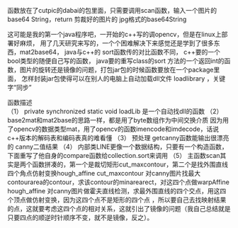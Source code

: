 函数放在了cutpic的dabai的包里面，只需要调用scan函数，输入一个图片的base64 String，return
剪裁好的图片的 jpg格式的base64String   

这可能是我的第一个java程序吧，一开始的c++写的调opencv，但是在linux上部署好麻烦，
用了几天研究来写的，一个个困难解决下来感觉还是学到了很多东西，mat2base64， java与c++的
sort函数传的对比函数不同， c++要的一个bool类型的随便自己写的函数， java要的重写class的sort
方法的一个返回int的函数，图片的旋转还是镜像的问题，打包jar包的时候函数要放在一个package里面，
怎样封装jar包使得可以在别人的电脑上自动加载dll文件 loadlibrary ，关键字“同步” 

函数描述  
（1） private synchronized static void loadLib 是一个自动找dll的函数
（2） base2mat和mat2base的思路一样，都是用了byte数组作为中间交换介质
因为用了opencv的数据类型mat，用了opencv的函数imencode和imdecode，话说c++版本的解码表和编码表真的难看懂
（3） 预处理 getcanny函数能输出很漂亮的 canny二值结果
（4） 内部类LINE更像一个数据结构，只要有一个构造函数，下面重写了他自身的compare函数给collection.sort来调用
（5） 主函数scan其实是两个函数拼凑的，第一个是裁切矩形cut_maxcontour，第二个是找外围直线四个角点仿射变换hough_affine
cut_maxcontour 对canny图片找最大contourarea的contour，求该contour的minarearect，对这四个点做warpAffine
hough_affine 对canny图片做霍夫直线检测，求最外围直线的四个交点，用这四个顶点做仿射变换，因为这四个点不是矩形的四个点
，所以要自己去找映射结果的点，这就要考虑这四个点的相对关系，这就引出了镜像的问题（我自己总结就是只要四点的顺逆时针顺序不变，就不是镜像，反之）。

